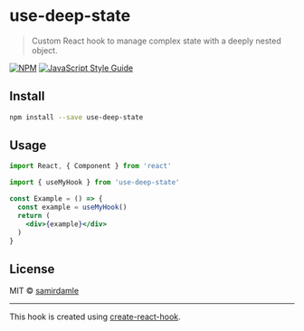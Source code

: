 # use-deep-state

> Custom React hook to manage complex state with a deeply nested object.

[![NPM](https://img.shields.io/npm/v/use-deep-state.svg)](https://www.npmjs.com/package/use-deep-state) [![JavaScript Style Guide](https://img.shields.io/badge/code_style-standard-brightgreen.svg)](https://standardjs.com)

## Install

```bash
npm install --save use-deep-state
```

## Usage

```jsx
import React, { Component } from 'react'

import { useMyHook } from 'use-deep-state'

const Example = () => {
  const example = useMyHook()
  return (
    <div>{example}</div>
  )
}
```

## License

MIT © [samirdamle](https://github.com/samirdamle)

---

This hook is created using [create-react-hook](https://github.com/hermanya/create-react-hook).
